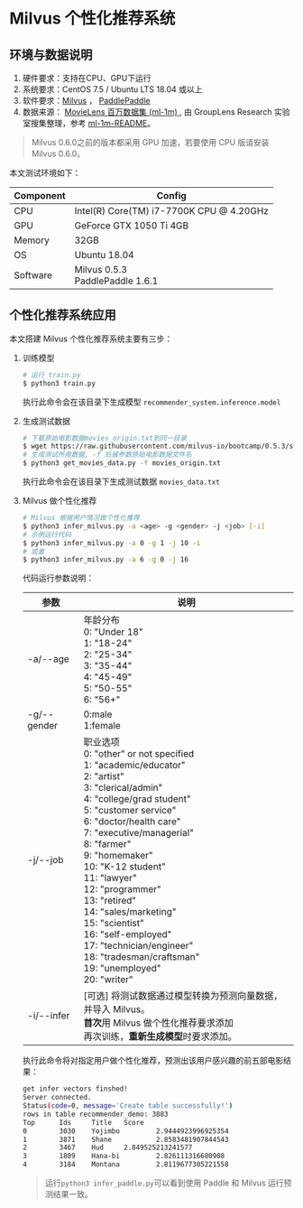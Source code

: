# Milvus 个性化推荐系统

## 环境与数据说明

1. 硬件要求：支持在CPU、GPU下运行
2. 系统要求：CentOS 7.5 / Ubuntu LTS 18.04 或以上 
4. 软件要求：[Milvus](https://milvus.io/docs/zh-CN/userguide/install_milvus/) ， [PaddlePaddle](https://www.paddlepaddle.org.cn/documentation/docs/zh/1.6/beginners_guide/quick_start_cn.html)
4. 数据来源： [MovieLens 百万数据集 (ml-1m) ](http://files.grouplens.org/datasets/movielens/ml-1m.zip), 由 GroupLens Research 实验室搜集整理，参考 [ml-1m-README](http://files.grouplens.org/datasets/movielens/ml-1m-README.txt)。

> Milvus 0.6.0之前的版本都采用 GPU 加速，若要使用 CPU 版请安装 Milvus 0.6.0。

本文测试环境如下：

| Component | Config                                   |
| --------- | ---------------------------------------- |
| CPU       | Intel(R) Core(TM) i7-7700K CPU @ 4.20GHz |
| GPU       | GeForce GTX 1050 Ti 4GB                  |
| Memory    | 32GB                                     |
| OS        | Ubuntu 18.04                             |
| Software  | Milvus 0.5.3<br />PaddlePaddle 1.6.1     |



## 个性化推荐系统应用

本文搭建 Milvus 个性化推荐系统主要有三步：

1. 训练模型

   ```bash
   # 运行 train.py
   $ python3 train.py
   ```

   执行此命令会在该目录下生成模型 `recommender_system.inference.model`

2. 生成测试数据

   ```bash
   # 下载原始电影数据movies_origin.txt到同一目录
   $ wget https://raw.githubusercontent.com/milvus-io/bootcamp/0.5.3/solutions/recommender_system/movies_origin.txt
   # 生成测试所用数据, -f 后接参数原始电影数据文件名
   $ python3 get_movies_data.py -f movies_origin.txt
   ```

   执行此命令会在该目录下生成测试数据 `movies_data.txt`

3. Milvus 做个性化推荐

   ```bash
   # Milvus 根据用户情况做个性化推荐
   $ python3 infer_milvus.py -a <age> -g <gender> -j <job> [-i]
   # 示例运行代码
   $ python3 infer_milvus.py -a 0 -g 1 -j 10 -i
   # 或者
   $ python3 infer_milvus.py -a 6 -g 0 -j 16
   ```
   
   代码运行参数说明：

   | 参数        | 说明                                                         |
   | ----------- | ------------------------------------------------------------ |
   | -a/--age    | 年龄分布<br />0: "Under 18" <br />1: "18-24" <br />2: "25-34" <br />3: "35-44" <br />4: "45-49" <br />5: "50-55" <br />6: "56+" |
   | -g/--gender | 0:male<br />1:female                                         |
   | -j/--job    | 职业选项<br />0: "other" or not specified <br />1: "academic/educator" <br />2: "artist" <br />3: "clerical/admin" <br />4: "college/grad student" <br />5: "customer service" <br />6: "doctor/health care" <br />7: "executive/managerial" <br />8: "farmer" <br />9: "homemaker" <br />10: "K-12 student" <br />11: "lawyer" <br />12: "programmer" <br />13: "retired" <br />14: "sales/marketing" <br />15: "scientist" <br />16: "self-employed" <br />17: "technician/engineer" <br />18: "tradesman/craftsman" <br />19: "unemployed" <br />20: "writer" |
   | -i/--infer  | [可选] 将测试数据通过模型转换为预测向量数据，并导入 Milvus。<br />**首次**用 Milvus 做个性化推荐要求添加<br />再次训练，**重新生成模型**时要求添加。 |

    执行此命令将对指定用户做个性化推荐，预测出该用户感兴趣的前五部电影结果：

   ```bash
   get infer vectors finshed!
   Server connected.
   Status(code=0, message='Create table successfully!')
   rows in table recommender_demo: 3883
   Top      Ids     Title   Score
   0        3030    Yojimbo         2.9444923996925354
   1        3871    Shane           2.8583481907844543
   2        3467    Hud     2.849525213241577
   3        1809    Hana-bi         2.826111316680908
   4        3184    Montana         2.8119677305221558
   ```

   > 运行`python3 infer_paddle.py`可以看到使用 Paddle 和 Milvus 运行预测结果一致。
